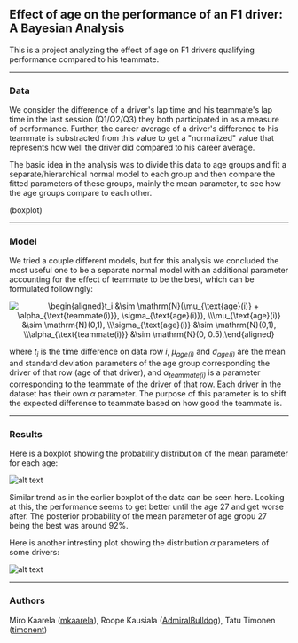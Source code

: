 
## Effect of age on the performance of an F1 driver: A Bayesian Analysis

  

This is a project analyzing the effect of age on F1 drivers qualifying performance compared to his teammate.

  

----

  

### Data

We consider the difference of a driver's lap time and his teammate's lap time in the last session (Q1/Q2/Q3) they both participated in as a measure of performance. Further, the career average of  a driver's difference to his teammate is substracted from this value to get a "normalized" value that represents how well the driver did compared to his career average. 

The basic idea in the analysis was to divide this data to age groups and fit a separate/hierarchical normal model to each group and then compare the fitted parameters of these groups, mainly the mean parameter, to see how the age groups compare to each other.

  

(boxplot)

  

----

  

### Model

  

We tried a couple different models, but for this analysis we concluded the most useful one to be a separate normal model with an additional parameter accounting for the effect of teammate to be the best, which can be formulated followingly:

<p align="center">
<img src="https://latex.codecogs.com/svg.image?\begin{aligned}t_i&space;&\sim&space;\mathrm{N}(\mu_{\text{age}(i)}&space;&plus;&space;\alpha_{\text{teammate(i)}},&space;\sigma_{\text{age}(i)}),&space;\\\mu_{\text{age}(i)}&space;&\sim&space;\mathrm{N}(0,1),&space;\\\sigma_{\text{age}(i)}&space;&\sim&space;\mathrm{N}(0,1),&space;\\\alpha_{\text{teammate(i)}}&space;&\sim&space;\mathrm{N}(0,&space;0.5),\end{aligned}" title="\begin{aligned}t_i &\sim \mathrm{N}(\mu_{\text{age}(i)} + \alpha_{\text{teammate(i)}}, \sigma_{\text{age}(i)}), \\\mu_{\text{age}(i)} &\sim \mathrm{N}(0,1), \\\sigma_{\text{age}(i)} &\sim \mathrm{N}(0,1), \\\alpha_{\text{teammate(i)}} &\sim \mathrm{N}(0, 0.5),\end{aligned}" />
</p>
where <i>t<sub>i</sub></i> is the time difference on data row <i>i</i>, <i>μ<sub>age(i)</sub></i> and <i>σ<sub>age(i)</sub></i> are the mean and standard deviation parameters of the age group corresponding the driver of that row (age of that driver), and <i>α<sub>teammate(i)</sub></i> is a parameter corresponding to the teammate of the driver of that row. Each driver in the dataset has their own <i>α</i> parameter. The purpose of this parameter is to shift the expected difference to teammate based on how good the teammate is. 

  

----


### Results

  Here is a boxplot showing the probability distribution of the mean parameter for each age:

![alt text](https://github.com/timonent/bda-project/blob/main/plots/age_means.png?raw=true)

Similar trend as in the earlier boxplot of the data can be seen here. Looking at this, the performance seems to get better until the age 27 and get worse after. The posterior probability of the mean parameter of age gropu 27 being the best was around 92%. 

Here is another intresting plot showing the distribution <i>α</i> parameters of some drivers:

![alt text](https://github.com/timonent/bda-project/blob/main/plots/teammate_plot.png?raw=true)
  

----

  

### Authors

  

Miro Kaarela ([mkaarela](https://github.com/mkaarela)), Roope Kausiala ([AdmiralBulldog](https://github.com/AdmiralBulldog)), Tatu Timonen ([timonent](https://github.com/timonent))

